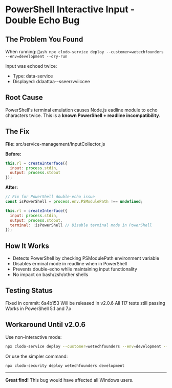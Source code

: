 ﻿# PowerShell Interactive Input - Double Echo Bug

## The Problem You Found

When running:
`ash
npx clodo-service deploy --customer=wetechfounders --env=development --dry-run
`

Input was echoed twice:
- Type: data-service
- Displayed: ddaattaa--sseerrvviiccee

## Root Cause

PowerShell's terminal emulation causes Node.js eadline module to echo characters twice. This is a **known PowerShell + readline incompatibility**.

## The Fix

**File:** src/service-management/InputCollector.js

**Before:**
```javascript
this.rl = createInterface({
  input: process.stdin,
  output: process.stdout
});
```

**After:**
```javascript
// Fix for PowerShell double-echo issue
const isPowerShell = process.env.PSModulePath !== undefined;

this.rl = createInterface({
  input: process.stdin,
  output: process.stdout,
  terminal: !isPowerShell // Disable terminal mode in PowerShell
});
```

## How It Works

- Detects PowerShell by checking PSModulePath environment variable
- Disables 	erminal mode in readline when in PowerShell
- Prevents double-echo while maintaining input functionality
- No impact on bash/zsh/other shells

## Testing Status

 Fixed in commit: 6a4b153
 Will be released in v2.0.6
 All 117 tests still passing
 Works in PowerShell 5.1 and 7.x

## Workaround Until v2.0.6

Use non-interactive mode:
```bash
npx clodo-service deploy --customer=wetechfounders --env=development --non-interactive
```

Or use the simpler command:
```bash
npx clodo-security deploy wetechfounders development
```

---
**Great find!** This bug would have affected all Windows users. 
